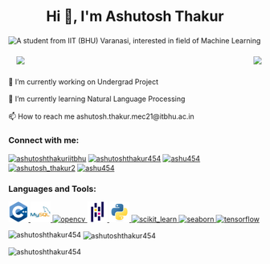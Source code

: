 <h1 align="center">Hi 👋, I'm Ashutosh Thakur</h1>

###

<img align="left" height="40" src="https://datascientest.com/en/wp-content/uploads/sites/9/2021/01/Machine-learning-def-.png"  />

###

<p align="left">A student from IIT (BHU) Varanasi, interested in field of Machine Learning</p>

###

<img align="right" height="200" src="https://media.tenor.com/KdkhCJ65m0sAAAAj/peach-goma-peach-and-goma.gif"  />

###

<div align="left">
  <img src="https://visitor-badge.laobi.icu/badge?page_id=ashutoshthakur454.ashutoshthakur454&"  />
</div>

###

<p align="left">🔭 I’m currently working on Undergrad Project<br><br>🌱 I’m currently learning Natural Language Processing<br><br>📫 How to reach me ashutosh.thakur.mec21@itbhu.ac.in</p>

###
<h3 align="left">Connect with me:</h3>
<p align="left">
<a href="https://linkedin.com/in/ashutoshthakuriitbhu" target="blank"><img align="center" src="https://raw.githubusercontent.com/rahuldkjain/github-profile-readme-generator/master/src/images/icons/Social/linked-in-alt.svg" alt="ashutoshthakuriitbhu" height="30" width="40" /></a>
<a href="https://kaggle.com/ashutoshthakur454" target="blank"><img align="center" src="https://raw.githubusercontent.com/rahuldkjain/github-profile-readme-generator/master/src/images/icons/Social/kaggle.svg" alt="ashutoshthakur454" height="30" width="40" /></a>
<a href="https://www.codechef.com/users/ashu454" target="blank"><img align="center" src="https://cdn.jsdelivr.net/npm/simple-icons@3.1.0/icons/codechef.svg" alt="ashu454" height="30" width="40" /></a>
<a href="https://www.hackerrank.com/ashutosh_thakur2" target="blank"><img align="center" src="https://raw.githubusercontent.com/rahuldkjain/github-profile-readme-generator/master/src/images/icons/Social/hackerrank.svg" alt="ashutosh_thakur2" height="30" width="40" /></a>
<a href="https://www.leetcode.com/ashu454" target="blank"><img align="center" src="https://raw.githubusercontent.com/rahuldkjain/github-profile-readme-generator/master/src/images/icons/Social/leet-code.svg" alt="ashu454" height="30" width="40" /></a>
</p>

<h3 align="left">Languages and Tools:</h3>
<p align="left"> <a href="https://www.w3schools.com/cpp/" target="_blank" rel="noreferrer"> <img src="https://raw.githubusercontent.com/devicons/devicon/master/icons/cplusplus/cplusplus-original.svg" alt="cplusplus" width="40" height="40"/> </a> <a href="https://www.mysql.com/" target="_blank" rel="noreferrer"> <img src="https://raw.githubusercontent.com/devicons/devicon/master/icons/mysql/mysql-original-wordmark.svg" alt="mysql" width="40" height="40"/> </a> <a href="https://opencv.org/" target="_blank" rel="noreferrer"> <img src="https://www.vectorlogo.zone/logos/opencv/opencv-icon.svg" alt="opencv" width="40" height="40"/> </a> <a href="https://pandas.pydata.org/" target="_blank" rel="noreferrer"> <img src="https://raw.githubusercontent.com/devicons/devicon/2ae2a900d2f041da66e950e4d48052658d850630/icons/pandas/pandas-original.svg" alt="pandas" width="40" height="40"/> </a> <a href="https://www.python.org" target="_blank" rel="noreferrer"> <img src="https://raw.githubusercontent.com/devicons/devicon/master/icons/python/python-original.svg" alt="python" width="40" height="40"/> </a> <a href="https://scikit-learn.org/" target="_blank" rel="noreferrer"> <img src="https://upload.wikimedia.org/wikipedia/commons/0/05/Scikit_learn_logo_small.svg" alt="scikit_learn" width="40" height="40"/> </a> <a href="https://seaborn.pydata.org/" target="_blank" rel="noreferrer"> <img src="https://seaborn.pydata.org/_images/logo-mark-lightbg.svg" alt="seaborn" width="40" height="40"/> </a> <a href="https://www.tensorflow.org" target="_blank" rel="noreferrer"> <img src="https://www.vectorlogo.zone/logos/tensorflow/tensorflow-icon.svg" alt="tensorflow" width="40" height="40"/> </a> </p>

<p><img align="left" src="https://github-readme-stats.vercel.app/api/top-langs?username=ashutoshthakur454&show_icons=true&locale=en&layout=compact" alt="ashutoshthakur454" /></p>

<p>&nbsp;<img align="center" src="https://github-readme-stats.vercel.app/api?username=ashutoshthakur454&show_icons=true&locale=en" alt="ashutoshthakur454" /></p>

<p><img align="center" src="https://github-readme-streak-stats.herokuapp.com/?user=ashutoshthakur454&" alt="ashutoshthakur454" /></p>

